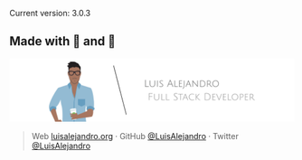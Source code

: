 Current version: 3.0.3

## Made with 💖 and 🍔

![Banner](https://raw.githubusercontent.com/LuisAlejandro/LuisAlejandro/master/images/author-banner.svg)

> Web [luisalejandro.org](http://luisalejandro.org/) · GitHub [@LuisAlejandro](https://github.com/LuisAlejandro) · Twitter [@LuisAlejandro](https://x.com/LuisAlejandro)

